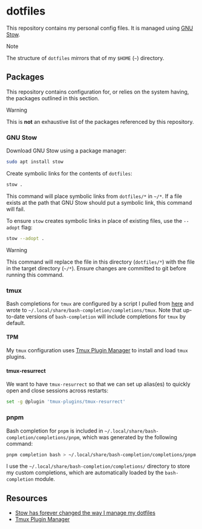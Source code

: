# dotfiles

This repository contains my personal config files. It is managed using [GNU Stow](#gnu-stow).

> [!NOTE]
> The structure of `dotfiles` mirrors that of my `$HOME` (`~`) directory.


## Packages

This repository contains configuration for, or relies on the system having, the packages outlined in this section. 

> [!WARNING]
> This is **not** an exhaustive list of the packages referenced by this repository.


### GNU Stow

Download GNU Stow using a package manager:

```sh
sudo apt install stow
```

Create symbolic links for the contents of `dotfiles`:

```sh
stow .
```

This command will place symbolic links from `dotfiles/*` in `~/*`. If a file exists at the path that GNU Stow should put a symbolic link, this command will fail.

To ensure `stow` creates symbolic links in place of existing files, use the `--adopt` flag: 

```sh
stow --adopt .
```

> [!WARNING]
> This command will replace the file in this directory (`dotfiles/*`) with the file in the target directory (`~/*`). Ensure changes are committed to git before running this command.


### tmux

Bash completions for `tmux` are configured by a script I pulled from [here](https://github.com/scop/bash-completion/blob/main/completions/tmux) and wrote to `~/.local/share/bash-completion/completions/tmux`. Note that up-to-date versions of `bash-completion` will include completions for `tmux` by default.


#### TPM

My `tmux` configuration uses [Tmux Plugin Manager](https://github.com/tmux-plugins/tpm?tab=readme-ov-file#tmux-plugin-manager) to install and load `tmux` plugins.


#### tmux-resurrect

We want to have `tmux-resurrect` so that we can set up alias(es) to quickly open and close sessions across restarts:

```bash
set -g @plugin 'tmux-plugins/tmux-resurrect'
```

### pnpm

Bash completion for `pnpm` is included in `~/.local/share/bash-completion/completions/pnpm`, which was generated by the following command:

```bash
pnpm completion bash > ~/.local/share/bash-completion/completions/pnpm
```

I use the `~/.local/share/bash-completion/completions/` directory to store my custom completions, which are automatically loaded by the `bash-completion` module. 


## Resources

- [Stow has forever changed the way I manage my dotfiles](https://www.youtube.com/watch?v=y6XCebnB9gs)
- [Tmux Plugin Manager](https://github.com/tmux-plugins/tpm?tab=readme-ov-file#tmux-plugin-manager)
